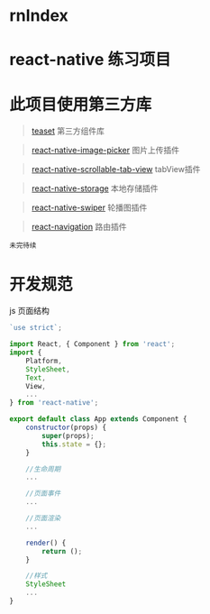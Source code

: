 # rnIndex

# react-native 练习项目

# 此项目使用第三方库

> [teaset]() 第三方组件库

> [react-native-image-picker]() 图片上传插件

> [react-native-scrollable-tab-view]() tabView插件

> [react-native-storage]() 本地存储插件

> [react-native-swiper]() 轮播图插件

> [react-navigation]() 路由插件

`未完待续`

# 开发规范

js 页面结构
```js
`use strict`;

import React, { Component } from 'react';
import {
    Platform,
    StyleSheet,
    Text,
    View,
    ...
} from 'react-native';

export default class App extends Component {
    constructor(props) {
        super(props);
        this.state = {};
    }

    //生命周期
    ...

    //页面事件
    ...

    //页面渲染
    ...

    render() {
        return ();
    }

    //样式
    StyleSheet
    ...
}
